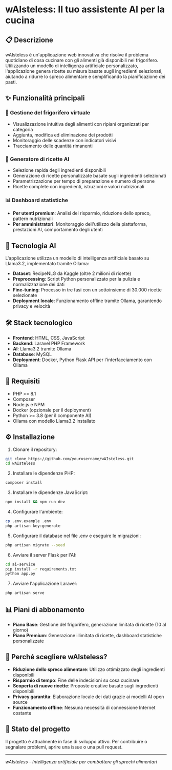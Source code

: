 # wAIsteless: Il tuo assistente AI per la cucina

## 📋 Descrizione
wAIsteless è un'applicazione web innovativa che risolve il problema quotidiano di cosa cucinare con gli alimenti già disponibili nel frigorifero. Utilizzando un modello di intelligenza artificiale personalizzato, l'applicazione genera ricette su misura basate sugli ingredienti selezionati, aiutando a ridurre lo spreco alimentare e semplificando la pianificazione dei pasti.

## ✨ Funzionalità principali

### 🧊 Gestione del frigorifero virtuale
- Visualizzazione intuitiva degli alimenti con ripiani organizzati per categoria
- Aggiunta, modifica ed eliminazione dei prodotti
- Monitoraggio delle scadenze con indicatori visivi
- Tracciamento delle quantità rimanenti

### 🍳 Generatore di ricette AI
- Selezione rapida degli ingredienti disponibili
- Generazione di ricette personalizzate basate sugli ingredienti selezionati
- Parametrizzazione per tempo di preparazione e numero di persone
- Ricette complete con ingredienti, istruzioni e valori nutrizionali

### 📊 Dashboard statistiche
- **Per utenti premium**: Analisi del risparmio, riduzione dello spreco, pattern nutrizionali
- **Per amministratori**: Monitoraggio dell'utilizzo della piattaforma, prestazioni AI, comportamento degli utenti

## 🤖 Tecnologia AI
L'applicazione utilizza un modello di intelligenza artificiale basato su Llama3.2, implementato tramite Ollama:

- **Dataset**: RecipeNLG da Kaggle (oltre 2 milioni di ricette)
- **Preprocessing**: Script Python personalizzato per la pulizia e normalizzazione dei dati
- **Fine-tuning**: Processo in tre fasi con un sottoinsieme di 30.000 ricette selezionate
- **Deployment locale**: Funzionamento offline tramite Ollama, garantendo privacy e velocità

## 🛠️ Stack tecnologico
- **Frontend**: HTML, CSS, JavaScript
- **Backend**: Laravel PHP Framework
- **AI**: Llama3.2 tramite Ollama
- **Database**: MySQL
- **Deployment**: Docker, Python Flask API per l'interfacciamento con Ollama

## 📝 Requisiti
- PHP >= 8.1
- Composer
- Node.js e NPM
- Docker (opzionale per il deployment)
- Python >= 3.8 (per il componente AI)
- Ollama con modello Llama3.2 installato

## ⚙️ Installazione

1. Clonare il repository:
```bash
git clone https://github.com/yourusername/wAIsteless.git
cd wAIsteless
```

2. Installare le dipendenze PHP:
```bash
composer install
```

3. Installare le dipendenze JavaScript:
```bash
npm install && npm run dev
```

4. Configurare l'ambiente:
```bash
cp .env.example .env
php artisan key:generate
```

5. Configurare il database nel file .env e eseguire le migrazioni:
```bash
php artisan migrate --seed
```

6. Avviare il server Flask per l'AI:
```bash
cd ai-service
pip install -r requirements.txt
python app.py
```

7. Avviare l'applicazione Laravel:
```bash
php artisan serve
```

## 📊 Piani di abbonamento
- **Piano Base**: Gestione del frigorifero, generazione limitata di ricette (10 al giorno)
- **Piano Premium**: Generazione illimitata di ricette, dashboard statistiche personalizzate

## 🌟 Perché scegliere wAIsteless?
- **Riduzione dello spreco alimentare**: Utilizzo ottimizzato degli ingredienti disponibili
- **Risparmio di tempo**: Fine delle indecisioni su cosa cucinare
- **Scoperta di nuove ricette**: Proposte creative basate sugli ingredienti disponibili
- **Privacy garantita**: Elaborazione locale dei dati grazie ai modelli AI open source
- **Funzionamento offline**: Nessuna necessità di connessione Internet costante

## 🚧 Stato del progetto
Il progetto è attualmente in fase di sviluppo attivo. Per contribuire o segnalare problemi, aprire una issue o una pull request.

---

*wAIsteless - Intelligenza artificiale per combattere gli sprechi alimentari*

